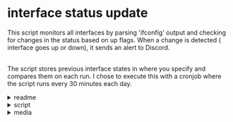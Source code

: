 # interface status update

This script monitors all interfaces by parsing 'ifconfig' output and checking for changes in the status based on up flags. When a change is detected ( interface goes up or down), it sends an alert to Discord.

\
The script stores previous interface states in where you specify and compares them on each run. I chose to execute this with a cronjob where the script runs every 30 minutes each day.

<details>

<summary>readme</summary>

````
/# Interface State Change Monitor
This script monitors network interface status changes on OPNsense/FreeBSD systems and sends Discord alerts when a state change is detected. It is designed to run under cron and only sends notifications when there is a change.

## Features
- Monitors interface up/down status
- Compares current state with previous state stored in a file
- Sends Discord notifications when a change is detected

## Prerequisites
- A Unix-like environment (OPNsense/FreeBSD) with `ifconfig`, `grep`, `sed`, and `curl` installed.
- A valid Discord webhook URL. Update the `WEBHOOK_URL` variable in the script with your Discord webhook.
- A designated file for storing interface statuses. Set the `STATUS_FILE` variable to a valid writable path.

## Configuration
1. **Set Discord Webhook URL**: 
   Replace the empty string in the variable `WEBHOOK_URL` with your Discord webhook URL.

2. **Set Status File Path**:
   Specify a full path for `STATUS_FILE` where the script can read/write the last known states.

3. **Timezone**:
   Adjust the `TZ_ZONE` variable if needed for your system's timezone (default is set to `America/Chicago`).

## Usage
- **Run Manually**: You can execute the script manually to check interfaces:
  ```sh
  ./int_monitor
  ```

- **Run via Cron**: Schedule the script to run periodically. For example, add the following line to your crontab:
  ```cron
  */5 * * * * /path/to/int_monitor
  ```

## How It Works
- The script retrieves the current state of each network interface using `ifconfig`.
- It then compares each interface's state with the previously recorded state in `STATUS_FILE`.
- If a state change is detected, the script updates the status file and sends an alert to your configured Discord channel.

## Troubleshooting
- **No Alerts**: Ensure the webhook URL and status file path are set correctly.
- **Permissions**: Verify that the script has execute permissions and that the status file is writable.
- **Dependencies**: Confirm that all required commands (`ifconfig`, `grep`, `sed`, and `curl`) are available on your system.


````

</details>

<details>

<summary>script</summary>

```sh
#!/bin/sh
# Interface State Change Monitor for OPNsense / FreeBSD
# Monitors network interfaces for up/down changes and sends Discord alerts
# Only sends when a change is detected
# Runs under cron
#----------------------------------------------------------------------------

PATH=/sbin:/bin:/usr/sbin:/usr/bin:/usr/local/sbin:/usr/local/bin
# Discord webhook URL (replace with your own)
WEBHOOK_URL=""

# File where last known states are stored for comparison (replace with your own)
STATUS_FILE=""

# Hostname to show in alerts (auto-detected)
HOSTNAME=$(hostname)

# Timezone for timestamps
TZ_ZONE="America/Chicago"

# Function: now() Returns current time in the chosen timezone.
#   The TZ path ensures correct behavior on BSD systems
now() {
  TZ="/usr/share/zoneinfo/$TZ_ZONE" date +"%Y-%m-%d %H:%M:%S %Z"
}

# Function: send_discord()
# Sends a text message to the configured Discord webhook URL.
send_discord() {
  curl -s -H "Content-Type: application/json" \
       -X POST \
       -d "{\"content\": \"$1\"}" \
       "$WEBHOOK_URL" >/dev/null 2>&1
}

# Main Loop: goes over all interfaces, check state and then compare with last run.
/sbin/ifconfig -l | tr ' ' '\n' | while read iface; do

# Get current state info for the interface
  info=$(/sbin/ifconfig "$iface")

# Determine up/down state
  if echo "$info" | /usr/bin/grep -q "inet " && echo "$info" | /usr/bin/grep -q "UP"; then
    state="up"
  else
    state="down"
  fi

  ts=$(now)
  entry="${iface}:${state}:${ts}"

# If first run, create the status file with current state and skip alerting
  if [ ! -f "$STATUS_FILE" ]; then
    echo "$entry" >> "$STATUS_FILE"
    continue
  fi

# Get the previous state for this interface
  prev_line=$(/usr/bin/grep "^${iface}:" "$STATUS_FILE")
  prev_state=$(echo "$prev_line" | /usr/bin/cut -d':' -f2)

# If no record exists yet for this iface, add it and skip alerting
  if [ -z "$prev_state" ]; then
    echo "$entry" >> "$STATUS_FILE"
    continue
  fi

# If the state has changed since last run, update the file and send alert
  if [ "$prev_state" != "$state" ]; then
    /usr/bin/sed -i '' "s|^${iface}:.*|${entry}|" "$STATUS_FILE"
    send_discord "**[$HOSTNAME]** Interface \`${iface}\` changed FROM: \`${prev_state}\` TO: \`${state}\` @ ${ts}"
  fi
done
```

</details>

<details>

<summary>media</summary>

<figure><img src="../../../../.gitbook/assets/Screenshot 2025-08-18 012137 (1).png" alt=""><figcaption><p>manuallly turned off vlan40 and tailscale, and then turned vlan20 back up</p></figcaption></figure>

</details>
